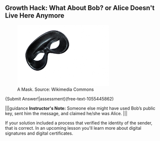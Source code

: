 
## Growth Hack: What About Bob? or Alice Doesn't Live Here Anymore


<figure class="snippetimg" style="margin: 10 auto;width:60%">
  <img src=".guides/img/mask.jpg" alt="A Mask. Source: Wikimedia Commons>
  <figcaption style="font-size: 0.8em; text-align: left;">A Mask. Source: Wikimedia Commons</figcaption>
</figure>

 
 
 
{Submit Answer!|assessment}(free-text-1055445862)

|||guidance
**Instructor's Note:** Someone else might have used Bob’s public key, sent him the message, and claimed he/she was Alice.
|||

If your solution included a process that verified the identity of the sender, that is correct.  In an upcoming lesson you'll learn more about digital signatures and digital certificates.

